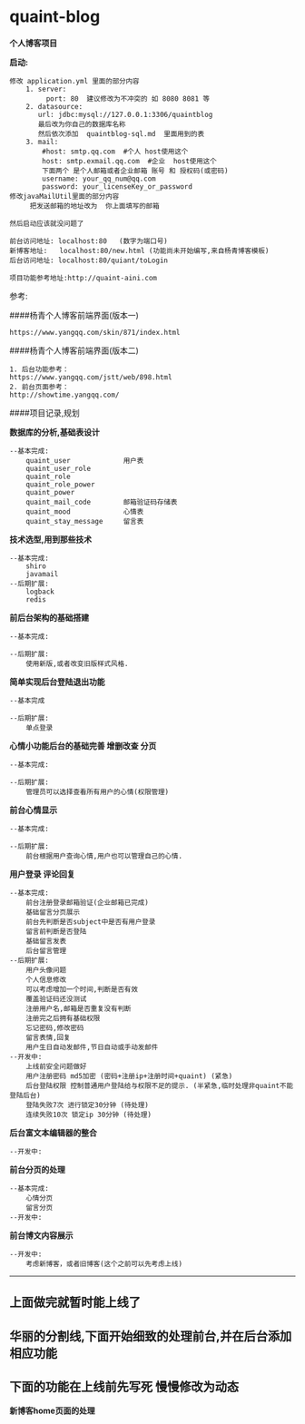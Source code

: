 # quaint-blog

**个人博客项目**

**启动:**

    修改 application.yml 里面的部分内容
        1. server:
             port: 80  建议修改为不冲突的 如 8080 8081 等
        2. datasource:
           url: jdbc:mysql://127.0.0.1:3306/quaintblog
           最后改为你自己的数据库名称
           然后依次添加  quaintblog-sql.md  里面用到的表
        3. mail:
            #host: smtp.qq.com  #个人 host使用这个
            host: smtp.exmail.qq.com  #企业  host使用这个
            下面两个 是个人邮箱或者企业邮箱 账号 和 授权码(或密码)
            username: your_qq_num@qq.com
            password: your_licenseKey_or_password
    修改javaMailUtil里面的部分内容
         把发送邮箱的地址改为  你上面填写的邮箱
         
    然后启动应该就没问题了
    
    前台访问地址: localhost:80   (数字为端口号)
    新博客地址:   localhost:80/new.html (功能尚未开始编写,来自杨青博客模板)
    后台访问地址: localhost:80/quiant/toLogin
    
    项目功能参考地址:http://quaint-aini.com
    
参考:

####杨青个人博客前端界面(版本一)

    https://www.yangqq.com/skin/871/index.html

####杨青个人博客前端界面(版本二)

    1. 后台功能参考：
    https://www.yangqq.com/jstt/web/898.html
    2. 前台页面参考：
    http://showtime.yangqq.com/

####项目记录,规划

**数据库的分析,基础表设计**

    --基本完成:
        quaint_user             用户表
        quaint_user_role
        quaint_role
        quaint_role_power
        quaint_power
        quaint_mail_code        邮箱验证码存储表
        quaint_mood             心情表
        quaint_stay_message     留言表
        

**技术选型,用到那些技术**

    --基本完成:
        shiro
        javamail
    --后期扩展:
        logback
        redis

**前后台架构的基础搭建**

    --基本完成:

    --后期扩展:
		使用新版,或者改变旧版样式风格.

**简单实现后台登陆退出功能**

    --基本完成

    --后期扩展:
        单点登录
    
**心情小功能后台的基础完善 增删改查 分页**
    
    --基本完成:

    --后期扩展:
        管理员可以选择查看所有用户的心情(权限管理)

**前台心情显示**
    
    --基本完成:

    --后期扩展:
        前台根据用户查询心情,用户也可以管理自己的心情.
    
**用户登录 评论回复**
    
    --基本完成:
    	前台注册登录邮箱验证(企业邮箱已完成)
    	基础留言分页展示
		前台先判断是否subject中是否有用户登录
		留言前判断是否登陆
		基础留言发表
		后台留言管理
    --后期扩展:
		用户头像问题
		个人信息修改
        可以考虑增加一个时间,判断是否有效
        覆盖验证码还没测试
        注册用户名,邮箱是否重复没有判断
        注册完之后拥有基础权限
		忘记密码,修改密码
		留言表情,回复
		用户生日自动发邮件,节日自动或手动发邮件
    --开发中:
        上线前安全问题做好
        用户注册密码 md5加密 (密码+注册ip+注册时间+quaint) (紧急)
        后台登陆权限 控制普通用户登陆给与权限不足的提示. (半紧急,临时处理非quaint不能登陆后台)
        登陆失败7次 进行锁定30分钟 (待处理)
        连续失败10次 锁定ip 30分钟 (待处理)
**后台富文本编辑器的整合**
    
    --开发中:
    
**前台分页的处理**
    
    --基本完成:
		心情分页
		留言分页
	--开发中:
		
    
**前台博文内容展示**
    
    --开发中:
		考虑新博客，或者旧博客(这个之前可以先考虑上线)
    

    
-------------------------------------- 
   上面做完就暂时能上线了
--------------------------------------
华丽的分割线,下面开始细致的处理前台,并在后台添加相应功能
--------------------------------------
   下面的功能在上线前先写死 慢慢修改为动态
--------------------------------------

**新博客home页面的处理**